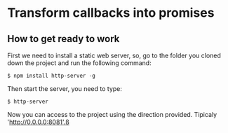 
Transform callbacks into promises
=================================

How to get ready to work
------------------------

First we need to install a static web server, so, go to the folder you cloned down  the project and run the following command:

`$ npm install http-server -g`

Then start the server, you need to type:

`$ http-server`

Now you can access to the project using the direction provided. Tipicaly 'http://0.0.0.0:8081'.ß

